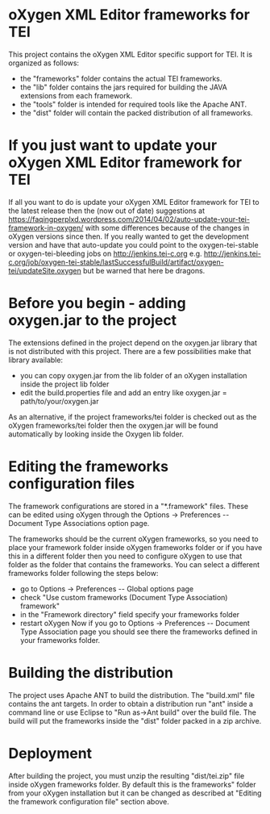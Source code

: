 # oXygen XML Editor frameworks for TEI 

This project contains the oXygen XML Editor specific support for TEI. 
It is organized as follows:
* the "frameworks" folder contains the actual TEI frameworks.
* the "lib" folder contains the jars required for building the JAVA extensions from each framework.
* the "tools" folder is intended for required tools like the Apache ANT.
* the "dist" folder will contain the packed distribution of all frameworks.

# If you just want to update your oXygen XML Editor framework for TEI
If all you want to do is update your oXygen XML Editor framework for TEI to the latest release then
the (now out of date) suggestions at https://faqingperplxd.wordpress.com/2014/04/02/auto-update-your-tei-framework-in-oxygen/ 
with some differences because of the changes in oXygen versions since then.  If you really wanted to get the 
development version and have that auto-update you could point to the oxygen-tei-stable or oxygen-tei-bleeding 
jobs on http://jenkins.tei-c.org e.g. http://jenkins.tei-c.org/job/oxygen-tei-stable/lastSuccessfulBuild/artifact/oxygen-tei/updateSite.oxygen but be warned that here be dragons.

# Before you begin - adding oxygen.jar to the project

The extensions defined in the project depend on the oxygen.jar library that is
not distributed with this project. There are a few possibilities make that 
library available:

* you can copy oxygen.jar from the lib folder of an oXygen installation inside the project lib folder
* edit the build.properties file and add an entry like oxygen.jar = path/to/your/oxygen.jar

As an alternative, if the project frameworks/tei folder is checked out as the 
oXygen frameworks/tei folder then the oxygen.jar will be found automatically by
looking inside the Oxygen lib folder. 

# Editing the frameworks configuration files

The framework configurations are stored in a "*.framework" files. These can be 
edited using oXygen through the Options -> Preferences -- Document Type 
Associations option page.

The frameworks should be the current oXygen frameworks, so you need to place 
your framework folder inside oXygen frameworks folder or if you have this in a 
different folder then you need to configure oXygen to use that folder as the 
folder that contains the frameworks. You can select a different frameworks 
folder following the steps below:
* go to Options -> Preferences -- Global options page
* check "Use custom frameworks (Document Type Association) framework"
* in the "Framework directory" field specify your frameworks folder
* restart oXygen
Now if you go to Options -> Preferences -- Document Type Association page you 
should see there the frameworks defined in your frameworks folder. 

# Building the distribution

The project uses Apache ANT to build the distribution. The "build.xml" file
contains the ant targets. In order to obtain a distribution run "ant" inside 
a command line or use Eclipse to "Run as->Ant build" over the build file. The 
build will put the frameworks inside the "dist" folder packed in a zip archive.

# Deployment

After building the project, you must unzip the resulting "dist/tei.zip" file 
inside oXygen frameworks folder. By default this is the frameworks" folder from 
your oXygen installation but it can be changed as described at "Editing the 
framework configuration file" section above. 
